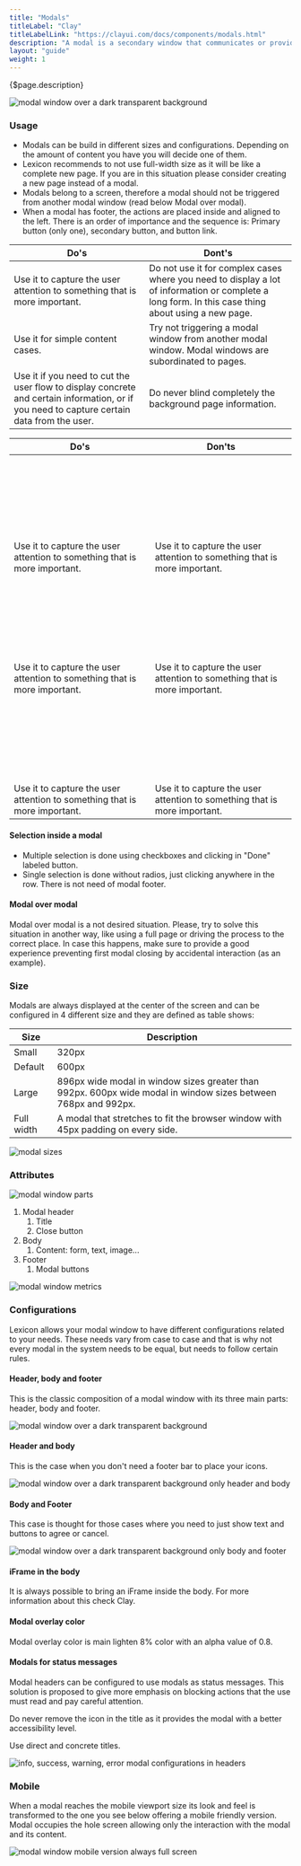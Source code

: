```yaml
---
title: "Modals"
titleLabel: "Clay"
titleLabelLink: "https://clayui.com/docs/components/modals.html"
description: "A modal is a secondary window that communicates or provides an action inside the same process."
layout: "guide"
weight: 1
---
```


<div class="page-description">{$page.description}</div>

![modal window over a dark transparent background](../../../images/Modal.jpg)

### Usage

* Modals can be build in different sizes and configurations. Depending on the amount of content you have you will decide one of them.
* Lexicon recommends to not use full-width size as it will be like a complete new page. If you are in this situation please consider creating a new page instead of a modal.
* Modals belong to a screen, therefore a modal should not be triggered from another modal window (read below Modal over modal).
* When a modal has footer, the actions are placed inside and aligned to the left. There is an order of importance and the sequence is: Primary button (only one), secondary button, and button link.

| Do's | Dont's |
| ---- | ------ |
| Use it to capture the user attention to something that is more important.| Do not use it for complex cases where you need to display a lot of information or complete a long form. In this case thing about using a new page. |
| Use it for simple content cases. | Try not triggering a modal window from another modal window. Modal windows are subordinated to pages.     |
| Use it if you need to cut the user flow to display concrete and certain information, or if you need to capture certain data from the user. | Do never blind completely the background page information. |

<table>
    <thead>
        <tr>
            <th>Do's</th>
            <th>Don'ts</th>
        </tr>
    </thead>
    <tbody>
        <tr>
            <td class="align-middle">
                <svg class="lexicon-icon lexicon-icon-check do align-middle"><use xlink:href="/vendor/lexicon/icons.svg#check"></use></svg>
                <span class="align-middle">Use it to capture the user attention to something that is more important.</span>
            </td>
            <td class="align-middle">
                <svg class="lexicon-icon lexicon-icon-times dont align-middle"><use xlink:href="/vendor/lexicon/icons.svg#times"></use></svg>
                <span class="align-middle">Use it to capture the user attention to something that is more important.</span>
            </td>
        </tr>
        <tr>
            <td class="align-middle">
                <svg class="lexicon-icon lexicon-icon-check do align-middle"><use xlink:href="/vendor/lexicon/icons.svg#check"></use></svg>
                <span class="align-middle">Use it to capture the user attention to something that is more important.</span>
            </td>
            <td class="align-middle">
                <svg class="lexicon-icon lexicon-icon-times dont align-middle"><use xlink:href="/vendor/lexicon/icons.svg#times"></use></svg>
                <span class="align-middle">Use it to capture the user attention to something that is more important.</span>
            </td>
        </tr>
        <tr>
            <td class="align-middle">
                <svg class="lexicon-icon lexicon-icon-check do align-middle"><use xlink:href="/vendor/lexicon/icons.svg#check"></use></svg>
                <span class="align-middle">Use it to capture the user attention to something that is more important.</span>
            </td>
            <td class="align-middle">
                <svg class="lexicon-icon lexicon-icon-times dont align-middle"><use xlink:href="/vendor/lexicon/icons.svg#times"></use></svg>
                <span class="align-middle">Use it to capture the user attention to something that is more important.</span>
            </td>
        </tr>
    </tbody>
</table>


#### Selection inside a modal

* Multiple selection is done using checkboxes and clicking in "Done" labeled button.
* Single selection is done without radios, just clicking anywhere in the row. There is not need of modal footer.

#### Modal over modal

Modal over modal is a not desired situation. Please, try to solve this situation in another way, like using a full page or driving the process to the correct place. In case this happens, make sure to provide a good experience preventing first modal closing by accidental interaction (as an example).

### Size

Modals are always displayed at the center of the screen and can be configured in 4 different size and they are defined as table shows:

| Size | Description |
| ---- | ----- |
| Small | 320px |
| Default | 600px |
| Large | 896px wide modal in window sizes greater than 992px. 600px wide modal in window sizes between 768px and 992px. |
| Full width | A modal that stretches to fit the browser window with 45px padding on every side. |

![modal sizes](../../../images/ModalSize.jpg)

### Attributes

![modal window parts](../../../images/ModalParts.jpg)

1. Modal header
    1. Title
    2. Close button
2. Body
    1. Content: form, text, image...
3. Footer
    1. Modal buttons

![modal window metrics](../../../images/ModalMetrics.jpg)

### Configurations

Lexicon allows your modal window to have different configurations related to your needs. These needs vary from case to case and that is why not every modal in the system needs to be equal, but needs to follow certain rules.

#### Header, body and footer

This is the classic composition of a modal window with its three main parts: header, body and footer.

![modal window over a dark transparent background](../../../images/Modal.jpg)

#### Header and body

This is the case when you don't need a footer bar to place your icons.

![modal window over a dark transparent background only header and body](../../../images/ModalFooterless.jpg)

#### Body and Footer

This case is thought for those cases where you need to just show text and buttons to agree or cancel.

![modal window over a dark transparent background only body and footer](../../../images/ModalBodyFooter.jpg)

#### iFrame in the body

It is always possible to bring an iFrame inside the body. For more information about this check Clay.

#### Modal overlay color

Modal overlay color is main lighten 8% color with an alpha value of 0.8.

#### Modals for status messages

Modal headers can be configured to use modals as status messages. This solution is proposed to give more emphasis on blocking actions that the use must read and pay careful attention.

Do never remove the icon in the title as it provides the modal with a better accessibility level.

Use direct and concrete titles.

![info, success, warning, error modal configurations in headers](../../../images/ModalStatus.jpg)

### Mobile

When a modal reaches the mobile viewport size its look and feel is transformed to the one you see below offering a mobile friendly version. Modal occupies the hole screen allowing only the interaction with the modal and its content.

![modal window mobile version always full screen](../../../images/ModalMobile.jpg)